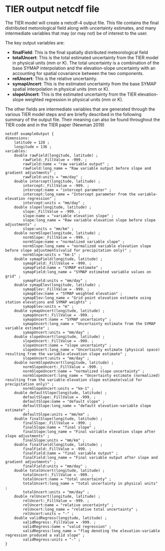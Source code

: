 # TIER output netcdf file

The TIER model will create a netcdf-4 output file.  This file contains the final distributed metorological field along with uncertainty estimates, and many intermediate variables that may (or may not) be of interest to the user.

The key output variables are:

* **finalField**: This is the final spatially distributed meteorological field
* **totalUncert**:  This is the total estimated uncertainty from the TIER model in physical units (mm or K).  The total uncertainty is a combination of the base SYMAP interpolation and the elevation-slope uncertainty with an accounting for spatial covariance between the two components.
* **relUncert**:  This is the relative uncertainty.
* **symapUncert**:  This is the estimated uncertainty from the base SYMAP spatial interpolation in physical units (mm or K).
* **slopeUncert**:  This is the estimated uncertainty from the TIER elevation-slope weighted regression in physical units (mm or K).


The other fields are intermediate variables that are generated through the various TIER model steps and are briefly described in the following summary of the output file.  Their meaning can also be found throughout the TIER code and in the TIER paper (Newman 2019)

```
netcdf exampleOutput {
dimensions:
	latitude = 128 ;
	longitude = 136 ;
variables:
	double rawField(longitude, latitude) ;
		rawField:_FillValue = -999. ;
		rawField:name = "raw variable output" ;
		rawField:long_name = "Raw variable output before slope and gradient adjustments" ;
		rawField:units = "mm/day" ;
	double intercept(longitude, latitude) ;
		intercept:_FillValue = -999. ;
		intercept:name = "intercept parameter" ;
		intercept:long_name = "Intercept parameter from the variable-elevation regression" ;
		intercept:units = "mm/day" ;
	double slope(longitude, latitude) ;
		slope:_FillValue = -999. ;
		slope:name = "variable elevation slope" ;
		slope:long_name = "Raw variable elevation slope before slope adjustments" ;
		slope:units = "mm/km" ;
	double normSlope(longitude, latitude) ;
		normSlope:_FillValue = -999. ;
		normSlope:name = "normalized variable slope" ;
		normSlope:long_name = "normalized variable elevation slope before slope adjustments(valid for precipitation only)" ;
		normSlope:units = "km-1" ;
	double symapField(longitude, latitude) ;
		symapField:_FillValue = -999. ;
		symapField:name = "SYMAP estimate" ;
		symapField:long_name = "SYMAP estimated variable values on grid" ;
		symapField:units = "mm/day" ;
	double symapElev(longitude, latitude) ;
		symapElev:_FillValue = -999. ;
		symapElev:name = "SYMAP weighted elevation" ;
		symapElev:long_name = "Grid point elevation estimate using station elevations and SYMAP weights" ;
		symapElev:units = "m" ;
	double symapUncert(longitude, latitude) ;
		symapUncert:_FillValue = -999. ;
		symapUncert:name = "SYMAP uncertainty" ;
		symapUncert:long_name = "Uncertainty estimate from the SYMAP variable estimate" ;
		symapUncert:units = "mm/day" ;
	double slopeUncert(longitude, latitude) ;
		slopeUncert:_FillValue = -999. ;
		slopeUncert:name = "slope uncertainty" ;
		slopeUncert:long_name = "Uncertainty estimate (physical space) resulting from the variable-elevation slope estimate" ;
		slopeUncert:units = "mm/day" ;
	double normSlopeUncert(longitude, latitude) ;
		normSlopeUncert:_FillValue = -999. ;
		normSlopeUncert:name = "normalized slope uncertainty" ;
		normSlopeUncert:long_name = "Uncertainty estimate (normalized) resulting from the variable-elevation slope estimate(valid for precipitation only)" ;
		normSlopeUncert:units = "km-1" ;
	double defaultSlope(longitude, latitude) ;
		defaultSlope:_FillValue = -999. ;
		defaultSlope:name = "default slope" ;
		defaultSlope:long_name = "default elevation-variable slope estimate" ;
		defaultSlope:units = "mm/km" ;
	double finalSlope(longitude, latitude) ;
		finalSlope:_FillValue = -999. ;
		finalSlope:name = "final slope" ;
		finalSlope:long_name = "Final variable elevation slope after slope adjustments" ;
		finalSlope:units = "mm/km" ;
	double finalField(longitude, latitude) ;
		finalField:_FillValue = -999. ;
		finalField:name = "final variable output" ;
		finalField:long_name = "Final variable output after slope and gradient adjustments" ;
		finalField:units = "mm/day" ;
	double totalUncert(longitude, latitude) ;
		totalUncert:_FillValue = -999. ;
		totalUncert:name = "total uncertainty" ;
		totalUncert:long_name = "total uncertainty in physical units" ;
		totalUncert:units = "mm/day" ;
	double relUncert(longitude, latitude) ;
		relUncert:_FillValue = -999. ;
		relUncert:name = "relative uncertainty" ;
		relUncert:long_name = "relative total uncertainty" ;
		relUncert:units = "-" ;
	double validRegress(longitude, latitude) ;
		validRegress:_FillValue = -999. ;
		validRegress:name = "valid regression" ;
		validRegress:long_name = "flag denoting the elevation-variable regression produced a valid slope" ;
		validRegress:units = "-" ;
}
```
